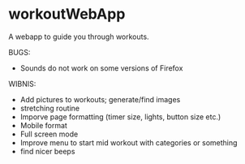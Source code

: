 # workoutWebApp
A webapp to guide you through workouts.

BUGS:
 - Sounds do not work on some versions of Firefox

WIBNIS:
 - Add pictures to workouts; generate/find images
 - stretching routine
 - Imporve page formatting (timer size, lights, button size etc.)
 - Mobile format
 - Full screen mode
 - Improve menu to start mid workout with categories or something
 - find nicer beeps

